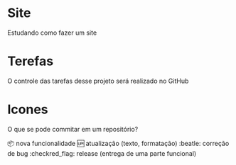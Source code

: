 # Site

Estudando como fazer um site

# Terefas

O controle das tarefas desse projeto será realizado no GitHub

# Icones

O que se pode commitar em um repositório?

:package: nova funcionalidade
:up: atualização (texto, formatação)
:beatle: correção de bug
:checkred_flag: release (entrega de uma parte funcional)

